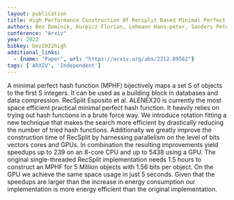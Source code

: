 ```yaml
---
layout: publication
title: High Performance Construction Of Recsplit Based Minimal Perfect Hash Functions
authors: Bez Dominik, Kurpicz Florian, Lehmann Hans-peter, Sanders Peter
conference: "Arxiv"
year: 2022
bibkey: bez2022high
additional_links:
  - {name: "Paper", url: "https://arxiv.org/abs/2212.09562"}
tags: ['ARXIV', 'Independent']
---
```

A minimal perfect hash function (MPHF) bijectively maps a set S of objects to the first S integers. It can be used as a building block in databases and data compression. RecSplit Esposito et al. ALENEX20 is currently the most space efficient practical minimal perfect hash function. It heavily relies on trying out hash functions in a brute force way. We introduce rotation fitting a new technique that makes the search more efficient by drastically reducing the number of tried hash functions. Additionally we greatly improve the construction time of RecSplit by harnessing parallelism on the level of bits vectors cores and GPUs. In combination the resulting improvements yield speedups up to 239 on an 8-core CPU and up to 5438 using a GPU. The original single-threaded RecSplit implementation needs 1.5 hours to construct an MPHF for 5 Million objects with 1.56 bits per object. On the GPU we achieve the same space usage in just 5 seconds. Given that the speedups are larger than the increase in energy consumption our implementation is more energy efficient than the original implementation.
